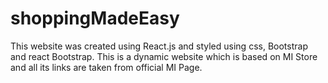 # shoppingMadeEasy
This website was created using React.js and styled using css, Bootstrap and react Bootstrap. This is a dynamic website which is based on MI Store and all its links are taken from official MI Page. 
